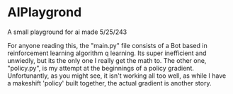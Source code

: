 # AIPlaygrond
A small playground for ai made 5/25/243

For anyone reading this, the "main.py" file consists of a Bot based in reinforcement learning algorithm q learning. Its super inefficient and unwiedly, but its the only one I really get the math to.
The other one, "policy.py", is my attempt at the beginnings of a policy gradient. Unfortunantly, as you might see, it isn't working all too well, as while I have a makeshift 'policy' built together, the actual gradient is another story.
